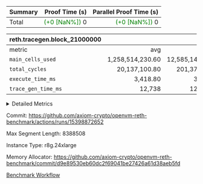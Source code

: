 | Summary | Proof Time (s) | Parallel Proof Time (s) |
|:---|---:|---:|
| Total | <span style='color: green'>(+0 [NaN%])</span> 0 | <span style='color: green'>(+0 [NaN%])</span> 0 |


| reth.tracegen.block_21000000 |||||
|:---|---:|---:|---:|---:|
|metric|avg|sum|max|min|
| `main_cells_used     ` |  1,258,514,230.60 |  12,585,142,306 |  1,580,725,893 |  1,087,728,045 |
| `total_cycles        ` |  20,137,100.80 |  201,371,008 |  25,051,231 |  10,985,264 |
| `execute_time_ms     ` |  3,418.80 |  34,188 |  6,613 |  1,696 |
| `trace_gen_time_ms   ` |  12,738 |  127,380 |  19,732 |  6,118 |



<details>
<summary>Detailed Metrics</summary>

| group | block_number | num_segments |
| --- | --- | --- |
| reth.tracegen.block_21000000 | 21000000 | 10 | 

| group | block_number | segment | trace_gen_time_ms | total_cycles | main_cells_used | execute_time_ms |
| --- | --- | --- | --- | --- | --- | --- |
| reth.tracegen.block_21000000 | 21000000 | 0 | 6,118 | 22,218,181 | 1,089,640,912 | 2,985 | 
| reth.tracegen.block_21000000 | 21000000 | 1 | 7,655 | 22,242,017 | 1,087,728,045 | 2,852 | 
| reth.tracegen.block_21000000 | 21000000 | 2 | 9,947 | 18,930,732 | 1,550,888,269 | 2,481 | 
| reth.tracegen.block_21000000 | 21000000 | 3 | 9,581 | 10,985,264 | 1,365,993,790 | 5,001 | 
| reth.tracegen.block_21000000 | 21000000 | 4 | 11,611 | 24,711,871 | 1,162,119,256 | 6,613 | 
| reth.tracegen.block_21000000 | 21000000 | 5 | 13,219 | 23,833,474 | 1,097,916,865 | 3,219 | 
| reth.tracegen.block_21000000 | 21000000 | 6 | 14,982 | 25,051,231 | 1,128,554,455 | 3,468 | 
| reth.tracegen.block_21000000 | 21000000 | 7 | 16,794 | 24,079,308 | 1,131,074,246 | 3,441 | 
| reth.tracegen.block_21000000 | 21000000 | 8 | 17,741 | 17,729,034 | 1,390,500,575 | 2,432 | 
| reth.tracegen.block_21000000 | 21000000 | 9 | 19,732 | 11,589,896 | 1,580,725,893 | 1,696 | 

</details>


Commit: https://github.com/axiom-crypto/openvm-reth-benchmark/actions/runs/15398872652

Max Segment Length: 8388508

Instance Type: r8g.24xlarge

Memory Allocator: https://github.com/axiom-crypto/openvm-reth-benchmark/commit/d9e89530eb60dc2f69041be27426a61d38aeb5fd

[Benchmark Workflow]()
